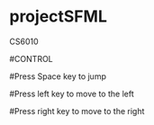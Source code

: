# projectSFML
CS6010

#CONTROL

#Press Space key to jump

#Press left key to move to the left

#Press right key to move to the right
